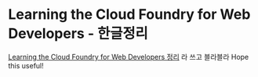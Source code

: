 # Learning the Cloud Foundry for Web Developers - 한글정리
[Learning the Cloud Foundry for Web Developers 정리](https://burnoutband.github.io/CF-for-Developers/) 라 쓰고 블라블라
Hope this useful!
